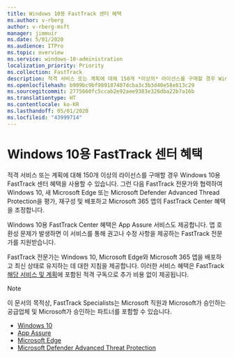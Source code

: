 ```yaml
---
title: Windows 10용 FastTrack 센터 혜택
ms.author: v-rberg
author: v-rberg-msft
manager: jimmuir
ms.date: 5/01/2020
ms.audience: ITPro
ms.topic: overview
ms.service: windows-10-administration
localization_priority: Priority
ms.collection: FastTrack
description: 적격 서비스 또는 계획에 대해 150개 *이상의* 라이선스를 구매할 경우 Windows 10용 FastTrack 센터 혜택을 사용합니다.
ms.openlocfilehash: b909bc9bf989187407dcba3c3b3d40e58e813c29
ms.sourcegitcommit: 2775660fc5ccab2e92aee9383e326dba22b7a16b
ms.translationtype: HT
ms.contentlocale: ko-KR
ms.lasthandoff: 05/01/2020
ms.locfileid: "43999714"
---
```

# <a name="fasttrack-center-benefit-for-windows-10"></a>Windows 10용 FastTrack 센터 혜택

적격 서비스 또는 계획에 대해 150개 이상의 라이선스를 구매할 경우 Windows 10용 FastTrack 센터 혜택을 사용할 수 있습니다. 그런 다음 FastTrack 전문가와 협력하여 Windows 10, 새 Microsoft Edge 또는 Microsoft Defender Advanced Thread Protection을 평가, 재구성 및 배포하고 Microsoft 365 앱의 FastTrack Center 혜택을 조정합니다. 

Windows 10용 FastTrack Center 혜택은 App Assure 서비스도 제공합니다. 앱 호환성 문제가 발생하면 이 서비스를 통해 권고나 수정 사항을 제공하는 FastTrack 전문가를 지원받습니다. 

FastTrack 전문가는 Windows 10, Microsoft Edge와 Microsoft 365 앱을 배포하고 최신 상태로 유지하는 데 대한 지침을 제공합니다. 이러한 서비스 혜택은 FastTrack [해당 서비스 및 계획](M365-eligible-services-and-plans.md)에 포함된 적격 구독으로 추가 비용 없이 제공됩니다.
  
> [!NOTE]
> 이 문서의 목적상, FastTrack Specialists는 Microsoft 직원과 Microsoft가 승인하는 공급업체 및 Microsoft가 승인하는 파트너를 포함할 수 있습니다. 
    
- [Windows 10](Win-10-windows-10.md)
- [App Assure](Win-10-app-assure.md)
- [Microsoft Edge](Win-10-microsoft-edge.md)
- [Microsoft Defender Advanced Threat Protection](Win-10-microsoft-defender-atp.md)

